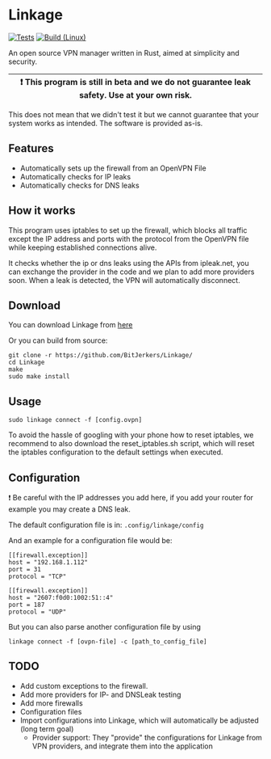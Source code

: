 # Linkage
[![Tests](https://github.com/BitJerkers/Linkage/actions/workflows/tests.yml/badge.svg)](https://github.com/BitJerkers/Linkage/actions/workflows/tests.yml)
[![Build (Linux)](https://github.com/BitJerkers/Linkage/actions/workflows/build-linux.yml/badge.svg)](https://github.com/BitJerkers/Linkage/actions/workflows/build-linux.yml)

An open source VPN manager written in Rust, aimed at simplicity and security.

| :exclamation: This program is still in beta and we do not guarantee leak safety. Use at your own risk.|
|-------------------------------------------------------------------------------------------------------|

This does not mean that we didn't test it but we cannot guarantee that your system works as intended.
The software is provided as-is.


## Features
- Automatically sets up the firewall from an OpenVPN File 
- Automatically checks for IP leaks
- Automatically checks for DNS leaks


## How it works
This program uses iptables to set up the firewall, which blocks all traffic except the IP address and ports with the
protocol from the OpenVPN file while keeping established connections alive.

It checks whether the ip or dns leaks using the APIs from ipleak.net, you can exchange the provider in the code and
we plan to add more providers soon. When a leak is detected, the VPN will automatically disconnect.


## Download
You can download Linkage from [here](https://github.com/BitJerkers/Linkage/releases/)

Or you can build from source:
```shell
git clone -r https://github.com/BitJerkers/Linkage/
cd Linkage
make
sudo make install
```

## Usage

```shell
sudo linkage connect -f [config.ovpn]
```

To avoid the hassle of googling with your phone how to reset iptables, we recommend to also download the
reset_iptables.sh script, which will reset the iptables configuration to the default settings when executed.

## Configuration

:exclamation: Be careful with the IP addresses you add here, if you add your router for example you may create a DNS
leak.

The default configuration file is in: `.config/linkage/config`

And an example for a configuration file would be:

```shell
[[firewall.exception]]
host = "192.168.1.112"
port = 31
protocol = "TCP"

[[firewall.exception]]
host = "2607:f0d0:1002:51::4"
port = 187
protocol = "UDP"
```

But you can also parse another configuration file by using

`linkage connect -f [ovpn-file] -c [path_to_config_file]`

## TODO

- Add custom exceptions to the firewall.
- Add more providers for IP- and DNSLeak testing
- Add more firewalls
- Configuration files
- Import configurations into Linkage, which will automatically be adjusted (long term goal)
    - Provider support: They "provide" the configurations for Linkage from VPN providers, and integrate them into the
      application
